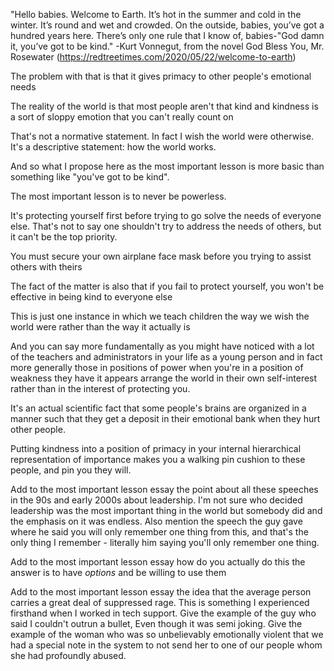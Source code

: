 
"Hello babies. Welcome to Earth. It’s hot in the summer and cold in the winter. It’s round and wet and crowded. On the outside, babies, you’ve got a hundred years here. There’s only one rule that I know of, babies-"God damn it, you’ve got to be kind."
-Kurt Vonnegut, from the novel God Bless You, Mr. Rosewater (https://redtreetimes.com/2020/05/22/welcome-to-earth)

The problem with that is that it gives primacy to other people's emotional needs

The reality of the world is that most people aren't that kind and kindness is a sort of sloppy emotion that you can't really count on

That's not a normative statement. In fact I wish the world were otherwise.
It's a descriptive statement: how the world works.

And so what I propose here as the most important lesson is more basic than something like "you've got to be kind".

The most important lesson is to never be powerless.

It's protecting yourself first before trying to go solve the needs of everyone else.
That's not to say one shouldn't try to address the needs of others, but it can't be the top priority.

You must secure your own airplane face mask before you trying to assist others with theirs

The fact of the matter is also that if you fail to protect yourself, you won't be effective in being kind to everyone else

This is just one instance in which we teach children the way we wish the world were rather than the way it actually is

And you can say more fundamentally as you might have noticed with a lot of the teachers and administrators in your life as a young person and in fact more generally those in positions of power when you're in a position of weakness they have it appears arrange the world in their own self-interest rather than in the interest of protecting you.

It's an actual scientific fact that some people's brains are organized in a manner such that they get a deposit in their emotional bank when they hurt other people.

Putting kindness into a position of primacy in your internal hierarchical representation of importance makes you a walking pin cushion to these people, and pin you they will.

Add to the most important lesson essay the point about all these speeches in the 90s and early 2000s about leadership. I'm not sure who decided leadership was the most important thing in the world but somebody did and the emphasis on it was endless. Also mention the speech the guy gave where he said you will only remember one thing from this, and that's the only thing I remember - literally him saying you'll only remember one thing.

Add to the most important lesson essay how do you actually do this the answer is to have *options* and be willing to use them

Add to the most important lesson essay the idea that the average person carries a great deal of suppressed rage. This is something I experienced firsthand when I worked in tech support. Give the example of the guy who said I couldn't outrun a bullet, Even though it was semi joking. Give the example of the woman who was so unbelievably emotionally violent that we had a special note in the system to not send her to one of our people whom she had profoundly abused.
